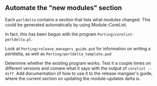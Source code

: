 
## Automate the "new modules" section

Each `perldelta` contains a section that lists what modules changed.  This
could be generated automatically by using Module::CoreList.

In fact, this has been begun with the program `Porting/corelist-perldelta.pl`.

Look at `Porting/release_managers_guide.pod` for information on writing a
perldelta, as well as `Porting/perldelta_template.pod`

Determine whether the existing program works.  Test it a couple times on
different versions and comare what it says with the output of `corelist
--diff`.  Add documentation of how to use it to the release mangaer's guide,
where the current section on updating the module-updates delta is.
